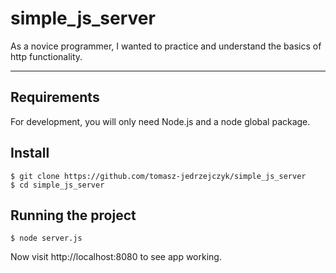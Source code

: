 # simple_js_server

As a novice programmer, I wanted to practice and understand the basics of http functionality.

---
## Requirements

For development, you will only need Node.js and a node global package.

## Install

    $ git clone https://github.com/tomasz-jedrzejczyk/simple_js_server
    $ cd simple_js_server

## Running the project

    $ node server.js
    
Now visit http://localhost:8080 to see app working.

